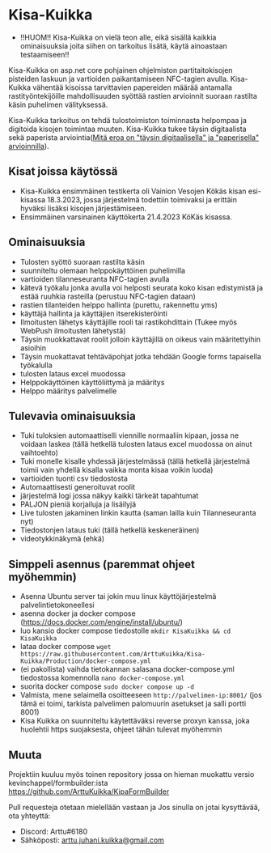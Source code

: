 # Kisa-Kuikka




- !!HUOM!! Kisa-Kuikka on vielä teon alle, eikä sisällä kaikkia ominaisuuksia joita siihen on tarkoitus lisätä, käytä ainoastaan testaamiseen!!

Kisa-Kuikka on asp.net core pohjainen ohjelmiston partitaitokisojen pisteiden laskuun ja vartioiden paikantamiseen NFC-tagien avulla. Kisa-Kuikka vähentää kisoissa tarvittavien papereiden määrää antamalla rastityöntekijöille mahdollisuuden syöttää rastien arvioinnit suoraan rastilta käsin puhelimen välityksessä.

Kisa-Kuikka tarkoitus on tehdä tulostoimiston toiminnasta helpompaa ja digitoida kisojen toimintaa muuten. Kisa-Kuikka tukee täysin digitaalista sekä paperista arviointia([Mitä eroa on "täysin digitaalisella" ja "paperisella" arvioinnilla](https://github.com/ArttuKuikka/Kisa-Kuikka/wiki/Mit%C3%A4-eroa-on-%22t%C3%A4ysin-digitaalisella%22-ja-%22paperisella%22-arvioinnilla)).

## Kisat joissa käytössä
- Kisa-Kuikka ensimmäinen testikerta oli Vainion Vesojen Kökäs kisan esi-kisassa 18.3.2023, jossa järjestelmä todettiin toimivaksi ja erittäin hyväksi lisäksi kisojen järjestämiseen.
- Ensimmäinen varsinainen käyttökerta 21.4.2023 KöKäs kisassa.

## Ominaisuuksia
- Tulosten syöttö suoraan rastilta käsin
- suunniteltu olemaan helppokäyttöinen puhelimilla
- vartioiden tilanneseuranta NFC-tagien avulla
- kätevä työkalu jonka avulla voi helposti seurata koko kisan edistymistä ja estää ruuhkia rasteilla (perustuu NFC-tagien dataan)
- rastien tilanteiden helppo hallinta (purettu, rakennettu yms)
- käyttäjä hallinta ja käyttäjien itserekisteröinti
- Ilmoitusten lähetys käyttäjille rooli tai rastikohdittain (Tukee myös WebPush ilmoitusten lähetystä)
- Täysin muokkattavat roolit jolloin käyttäjillä on oikeus vain määritettyihin asioihin
- Täysin muokattavat tehtäväpohjat jotka tehdään Google forms tapaisella työkalulla
- tulosten lataus excel muodossa
- Helppokäyttöinen käyttöliittymä ja määritys
- Helppo määritys palvelimelle



## Tulevavia ominaisuuksia
- Tuki tuloksien automaattiselli viennille normaaliin kipaan, jossa ne voidaan laskea (tällä hetkellä tulosten lataus excel muodossa on ainut vaihtoehto)
- Tuki monelle kisalle yhdessä järjestelmässä (tällä hetkellä järjestelmä toimii vain yhdellä kisalla vaikka monta kisaa voikin luoda)
- vartioiden tuonti csv tiedostosta
- Automaattisesti generoituvat roolit
- järjestelmä logi jossa näkyy kaikki tärkeät tapahtumat
- PALJON pieniä korjailuja ja lisäilyjä
- Live tulosten jakaminen linkin kautta (saman lailla kuin Tilanneseuranta nyt)
- Tiedostonjen lataus tuki (tällä hetkellä keskeneräinen)
- videotykkinäkymä (ehkä)




## Simppeli asennus (paremmat ohjeet myöhemmin)
- Asenna Ubuntu server tai jokin muu linux käyttöjärjestelmä palvelintietokoneellesi
- asenna docker ja docker compose (https://docs.docker.com/engine/install/ubuntu/)
- luo kansio docker compose tiedostolle `mkdir KisaKuikka && cd KisaKuikka`
- lataa docker compose `wget https://raw.githubusercontent.com/ArttuKuikka/Kisa-Kuikka/Production/docker-compose.yml`
- (ei pakollista) vaihda tietokannan salasana docker-compose.yml tiedostossa komennolla `nano docker-compose.yml`
- suorita docker compose `sudo docker compose up -d`
- Valmista, mene selaimella osoitteeseen `http://palvelimen-ip:8001/` (jos tämä ei toimi, tarkista palvelimen palomuurin asetukset ja salli portti 8001)
- Kisa Kuikka on suunniteltu käytettäväksi reverse proxyn kanssa, joka huolehtii https suojaksesta, ohjeet tähän tulevat myöhemmin


## Muuta
Projektiin kuuluu myös toinen repository jossa on hieman muokattu versio kevinchappel/formbuilder:ista https://github.com/ArttuKuikka/KipaFormBuilder


Pull requesteja otetaan mielellään vastaan ja Jos sinulla on jotai kysyttävää, ota yhteyttä:
- Discord: Arttu#6180
- Sähköposti: arttu.juhani.kuikka@gmail.com
